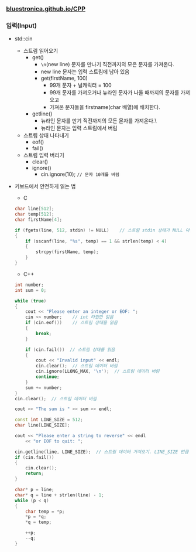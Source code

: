 ### [bluestronica.github.io/CPP](https://bluestronica.github.io/CPP)

### 입력(Input)
- std::cin
    - 스트림 읽어오기
        - get()
            - `\n`(new line) 문자를 만나기 직전까지의 모은 문자를 가져온다.
            - new line 문자는 입력 스트림에 남아 있음
            - get(firstName, 100)
                - 99개 문자 + 널캐릭터 = 100
                - 99개 문자를 가져오거나 뉴라인 문자가 나올 때까지의 문자를 가져오고
                - 가져온 문자들을 firstname(char 배열)에 배치한다.
        - getline()
            - 뉴라인 문자를 만기 직전까지의 모든 몬자를 가져온다.\
            - 뉴라인 문자는 입력 스트림에서 버림
    - 스트림 상태 나타내기
        - eof()
        - fail()
    - 스트림 입력 버리기
        - clear()
        - ignore()
            - cin.ignore(10);   `// 문자 10개를 버림`

- 키보드에서 안전하게 읽는 법
    - C
    ```C++
    char line[512];
    char temp[512];
    char firstName[4];

    if (fgets(line, 512, stdin) != NULL)    // 스트림 stdin 상태가 NULL 아닐 때까지
    {
        if (sscanf(line, "%s", temp) == 1 && strlen(temp) < 4)
        {
            strcpy(firstName, temp);
        }
    }
    ```
    - C++
    ```C++
    int number;
    int sum = 0;

    while (true)
    {
        cout << "Please enter an integer or EOF: ";
        cin >> number;    // int 타입만 읽음
        if (cin.eof())    // 스트림 상태을 읽음
        {
            break;
        }

        if (cin.fail())  // 스트림 상태를 읽음
        {
            cout << "Invalid input" << endl;
            cin.clear();  // 스트림 데이터 버림
            cin.ignore(LLONG_MAX, '\n');  // 스트림 데이터 버림
            continue;
        }
        sum += number;
    }
    cin.clear();  // 스트림 데이터 버림

    cout << "The sum is " << sum << endl;
    ```

    ```C++
    const int LINE_SIZE = 512;
    char line[LINE_SIZE];

    cout << "Please enter a string to reverse" << endl
        << "or EOF to quit: ";

    cin.getline(line, LINE_SIZE);  // 스트림 데이터 가져오기. LINE_SIZE 만큼 읽어 line에 저장
    if (cin.fail())
    {
        cin.clear();
        return;
    }

    char* p = line;
    char* q = line + strlen(line) - 1;
    while (p < q)
    {
        char temp = *p;
        *p = *q;
        *q = temp;

        ++p;
        --q;
    }
    ```